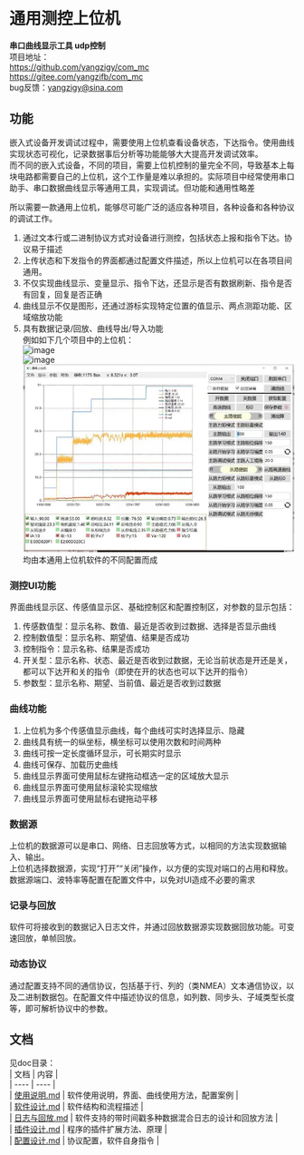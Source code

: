 通用测控上位机
======
**串口曲线显示工具 udp控制**  
项目地址：  
https://github.com/yangzigy/com_mc  
https://gitee.com/yangzifb/com_mc  
bug反馈：yangzigy@sina.com  
## 功能  
嵌入式设备开发调试过程中，需要使用上位机查看设备状态，下达指令。使用曲线实现状态可视化，记录数据事后分析等功能能够大大提高开发调试效率。  
而不同的嵌入式设备，不同的项目，需要上位机控制的量完全不同，导致基本上每块电路都需要自己的上位机，这个工作量是难以承担的。实际项目中经常使用串口助手、串口数据曲线显示等通用工具，实现调试。但功能和通用性略差  

所以需要一款通用上位机，能够尽可能广泛的适应各种项目，各种设备和各种协议的调试工作。  
1. 通过文本行或二进制协议方式对设备进行测控，包括状态上报和指令下达。协议易于描述  
2. 上传状态和下发指令的界面都通过配置文件描述，所以上位机可以在各项目间通用。  
3. 不仅实现曲线显示、变量显示、指令下达，还显示是否有数据刷新、指令是否有回复，回复是否正确  
4. 曲线显示不仅是图形，还通过游标实现特定位置的值显示、两点测距功能、区域缩放功能  
5. 具有数据记录/回放、曲线导出/导入功能  
例如如下几个项目中的上位机：  
![image](image/sample0.jpg)  
![image](image/sample1.jpg)  
![image](image/sample2.jpg)  
均由本通用上位机软件的不同配置而成  
### 测控UI功能  
界面曲线显示区、传感值显示区、基础控制区和配置控制区，对参数的显示包括：  
1. 传感数值型：显示名称、数值、最近是否收到过数据、选择是否显示曲线  
2. 控制数值型：显示名称、期望值、结果是否成功  
3. 控制指令：显示名称、结果是否成功  
4. 开关型：显示名称、状态、最近是否收到过数据，无论当前状态是开还是关，都可以下达开和关的指令（即使在开的状态也可以下达开的指令）  
5. 参数型：显示名称、期望、当前值、最近是否收到过数据  
### 曲线功能  
1. 上位机为多个传感值显示曲线，每个曲线可实时选择显示、隐藏  
2. 曲线具有统一的纵坐标，横坐标可以使用次数和时间两种  
3. 曲线可按一定长度循环显示，可长期实时显示  
4. 曲线可保存、加载历史曲线  
5. 曲线显示界面可使用鼠标左键拖动框选一定的区域放大显示  
6. 曲线显示界面可使用鼠标滚轮实现缩放  
7. 曲线显示界面可使用鼠标右键拖动平移  
### 数据源  
上位机的数据源可以是串口、网络、日志回放等方式，以相同的方法实现数据输入、输出。  
上位机选择数据源，实现“打开”“关闭”操作，以方便的实现对端口的占用和释放。数据源端口、波特率等配置在配置文件中，以免对UI造成不必要的需求  
### 记录与回放
软件可将接收到的数据记入日志文件，并通过回放数据源实现数据回放功能。可变速回放，单帧回放。  
### 动态协议
通过配置支持不同的通信协议，包括基于行、列的（类NMEA）文本通信协议，以及二进制数据包。在配置文件中描述协议的信息，如列数、同步头、子域类型长度等，即可解析协议中的参数。
## 文档  
见doc目录：  
| 文档 | 内容 |  
| ---- | ---- |  
| [使用说明.md](./doc/使用说明.md) | 软件使用说明，界面、曲线使用方法，配置案例  |  
| [软件设计.md](./doc/软件设计.md) | 软件结构和流程描述 |  
| [日志与回放.md](./doc/日志与回放.md) | 软件支持的带时间戳多种数据混合日志的设计和回放方法  |  
| [插件设计.md](./doc/插件设计.md) | 程序的插件扩展方法、原理  |  
| [配置设计.md](./doc/配置设计.md) | 协议配置，软件自身指令  |  


